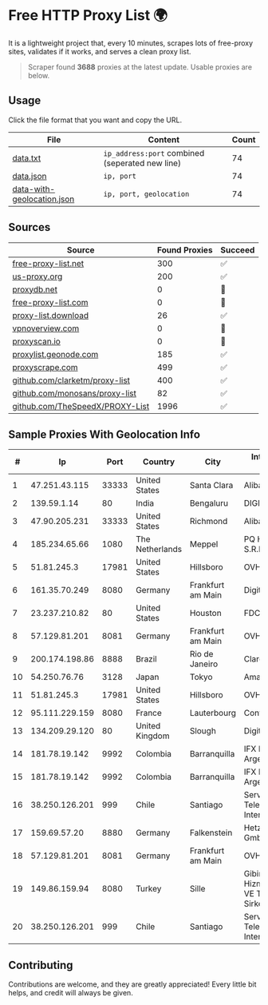 
# Free HTTP Proxy List 🌍

It is a lightweight project that, every 10 minutes, scrapes lots of free-proxy sites, validates if it works, and serves a clean proxy list.


> Scraper found **3688** proxies at the latest update. Usable proxies are below.

## Usage

Click the file format that you want and copy the URL.


|File|Content|Count|
|----|-------|-----|
|[data.txt](https://raw.githubusercontent.com/themiralay/Proxy-List-World/master/data.txt)|`ip_address:port` combined (seperated new line)|74|
|[data.json](https://raw.githubusercontent.com/themiralay/Proxy-List-World/master/data.json)|`ip, port`|74|
|[data-with-geolocation.json](https://raw.githubusercontent.com/themiralay/Proxy-List-World/master/data-with-geolocation.json)|`ip, port, geolocation`|74|

## Sources

|Source|Found Proxies|Succeed|
|------|-------------|-------|
|[free-proxy-list.net](https://free-proxy-list.net)|300|✅|
|[us-proxy.org](https://www.us-proxy.org)|200|✅|
|[proxydb.net](http://proxydb.net)|0|🚫|
|[free-proxy-list.com](https://free-proxy-list.com/?page=&port=&type%5B%5D=http&type%5B%5D=https&up_time=0&search=Search)|0|🚫|
|[proxy-list.download](https://www.proxy-list.download/HTTP)|26|✅|
|[vpnoverview.com](https://vpnoverview.com/privacy/anonymous-browsing/free-proxy-servers)|0|🚫|
|[proxyscan.io](https://www.proxyscan.io)|0|🚫|
|[proxylist.geonode.com](https://proxylist.geonode.com/api/proxy-list?limit=300&page=1&sort_by=lastChecked&sort_type=desc&protocols=http,https)|185|✅|
|[proxyscrape.com](https://api.proxyscrape.com/v2/?request=displayproxies&protocol=http&timeout=10000&country=all&ssl=all&anonymity=all)|499|✅|
|[github.com/clarketm/proxy-list](https://raw.githubusercontent.com/clarketm/proxy-list/master/proxy-list-raw.txt)|400|✅|
|[github.com/monosans/proxy-list](https://raw.githubusercontent.com/monosans/proxy-list/main/proxies/http.txt)|82|✅|
|[github.com/TheSpeedX/PROXY-List](https://raw.githubusercontent.com/TheSpeedX/PROXY-List/master/http.txt)|1996|✅|


## Sample Proxies With Geolocation Info

|#|Ip|Port|Country|City|Internet Service Provider|
|-|--|----|-------|----|-------------------------|
|1|47.251.43.115|33333|United States|Santa Clara|Alibaba Cloud LLC|
|2|139.59.1.14|80|India|Bengaluru|DIGITALOCEAN|
|3|47.90.205.231|33333|United States|Richmond|Alibaba.com LLC|
|4|185.234.65.66|1080|The Netherlands|Meppel|PQ HOSTING PLUS S.R.L.|
|5|51.81.245.3|17981|United States|Hillsboro|OVH SAS|
|6|161.35.70.249|8080|Germany|Frankfurt am Main|DigitalOcean, LLC|
|7|23.237.210.82|80|United States|Houston|FDCservers.net|
|8|57.129.81.201|8081|Germany|Frankfurt am Main|OVH SAS|
|9|200.174.198.86|8888|Brazil|Rio de Janeiro|Claro S.A|
|10|54.250.76.76|3128|Japan|Tokyo|Amazon.com, Inc.|
|11|51.81.245.3|17981|United States|Hillsboro|OVH SAS|
|12|95.111.229.159|8080|France|Lauterbourg|Contabo GmbH|
|13|134.209.29.120|80|United Kingdom|Slough|DigitalOcean, LLC|
|14|181.78.19.142|9992|Colombia|Barranquilla|IFX Networks Argentina S.R.L|
|15|181.78.19.142|9992|Colombia|Barranquilla|IFX Networks Argentina S.R.L|
|16|38.250.126.201|999|Chile|Santiago|Servicios De Telecomunicaciones Intercable Ltda.|
|17|159.69.57.20|8880|Germany|Falkenstein|Hetzner Online GmbH|
|18|57.129.81.201|8081|Germany|Frankfurt am Main|OVH SAS|
|19|149.86.159.94|8080|Turkey|Sille|Gibirnet Iletisim Hizmetleri Sanayi VE Ticaret Limited Sirketi|
|20|38.250.126.201|999|Chile|Santiago|Servicios De Telecomunicaciones Intercable Ltda.|



## Contributing

Contributions are welcome, and they are greatly appreciated! Every
little bit helps, and credit will always be given.

